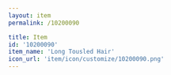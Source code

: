 ```yaml
---
layout: item
permalink: /10200090

title: Item
id: '10200090'
item_name: 'Long Tousled Hair'
icon_url: 'item/icon/customize/10200090.png'
---
```

